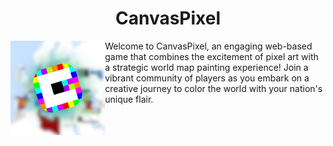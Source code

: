 <h1 align="center">CanvasPixel</h1>

<img src="https://raw.githubusercontent.com/CanvasPixel/.github/main/profile/promotions/cpn.jpeg" width="30%" align="left">

<p>
    Welcome to CanvasPixel, an engaging web-based game that combines the excitement of pixel art with a strategic world map painting experience! Join a vibrant community of players as you embark on a creative journey to color the world with your nation's unique flair.
</p>